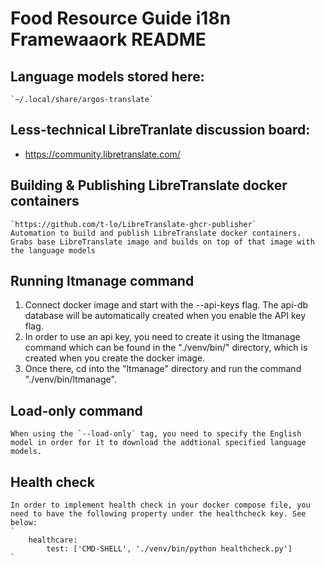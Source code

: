 # Food Resource Guide i18n Framewaaork README

## Language models stored here:  
    `~/.local/share/argos-translate`

## Less-technical LibreTranlate discussion board:  
- https://community.libretranslate.com/ 


## Building & Publishing LibreTranslate docker containers
    `https://github.com/t-lo/LibreTranslate-ghcr-publisher`
    Automation to build and publish LibreTranslate docker containers. Grabs base LibreTranslate image and builds on top of that image with the language models

## Running ltmanage command
1. Connect docker image and start with the --api-keys flag. The api-db database will be automatically created when you enable the API key flag.
2. In order to use an api key, you need to create it using the ltmanage command which can be found in the "./venv/bin/" directory, which is created when you create the docker image.
3. Once there, cd into the "ltmanage" directory and run the command "./venv/bin/ltmanage".

## Load-only command
    When using the `--load-only` tag, you need to specify the English model in order for it to download the addtional specified language models. 

## Health check
    In order to implement health check in your docker compose file, you need to have the following property under the healthcheck key. See below:
    `
        healthcare:
            test: ['CMD-SHELL', './venv/bin/python healthcheck.py']
    `